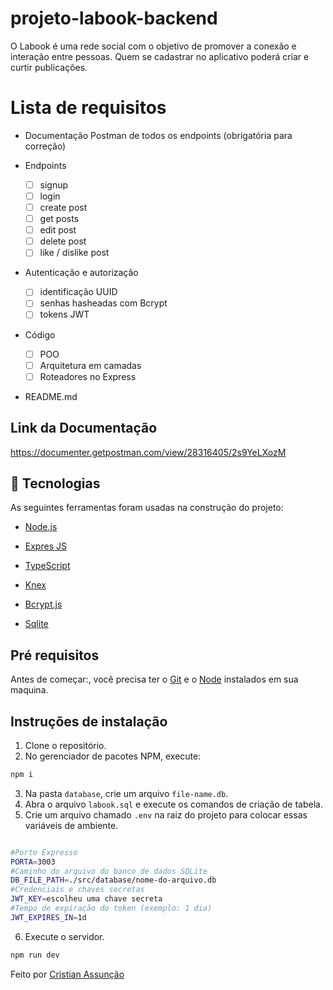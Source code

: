 # projeto-labook-backend

O Labook é uma rede social com o objetivo de promover a conexão e interação entre pessoas. Quem se cadastrar no aplicativo poderá criar e curtir publicações.


# Lista de requisitos

- Documentação Postman de todos os endpoints (obrigatória para correção)

- Endpoints

  - [ ] signup
  - [ ] login
  - [ ] create post
  - [ ] get posts
  - [ ] edit post
  - [ ] delete post
  - [ ] like / dislike post

- Autenticação e autorização

  - [ ] identificação UUID
  - [ ] senhas hasheadas com Bcrypt
  - [ ] tokens JWT

- Código

  - [ ] POO
  - [ ] Arquitetura em camadas
  - [ ] Roteadores no Express

- README.md


## Link da Documentação

https://documenter.getpostman.com/view/28316405/2s9YeLXozM



## :rocket: Tecnologias

As seguintes ferramentas foram usadas na construção do projeto:

- [Node.js](https://nodejs.org/en/)
- [Expres JS](https://expressjs.com/pt-br/)
- [TypeScript](https://www.typescriptlang.org/)

- [Knex](https://knexjs.org/)
- [Bcrypt.js](https://github.com/kelektiv/node.bcrypt.js#readme)
- [Sqlite](https://www.sqlite.org/index.html)


## Pré requisitos

Antes de começar:, você precisa ter o [Git](https://git-scm.com) e o [Node](https://nodejs.org/en/) instalados em sua maquina.


## Instruções de instalação

1. Clone o repositório.
2. No gerenciador de pacotes NPM, execute:

```sh
npm i
```

3. Na pasta `database`, crie um arquivo `file-name.db`.
4. Abra o arquivo `labook.sql` e execute os comandos de criação de tabela.
5. Crie um arquivo chamado `.env` na raiz do projeto para colocar essas variáveis ​​de ambiente.

```sh

#Porto Expresso
PORTA=3003
#Caminho do arquivo do banco de dados SQLite
DB_FILE_PATH=./src/database/nome-do-arquivo.db
#Credenciais e chaves secretas
JWT_KEY=escolheu uma chave secreta
#Tempo de expiração do token (exemplo: 1 dia)
JWT_EXPIRES_IN=1d
```

6. Execute o servidor.

```sh
npm run dev
```

Feito por <a href="https://github.com/Cristian91Assuncao" target="_blank">Cristian Assunção</a>